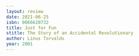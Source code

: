 ```yaml
---
layout: review
date: 2021-06-25
isbn: 0066620732
title: Just for Fun
stitle: The Story of an Accidental Revolutionary
author: Linus Torvalds
year: 2001
---
```

